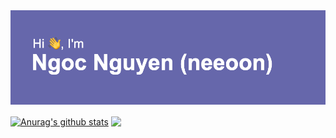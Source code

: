 <img src="header.png" alt="👋 Hi there! I'm Ngoc Nguyen (neeoon)" title="👋 Hi there! I'm Ngoc Nguyen (neeoon)"/>

<a href="https://github.com/anuraghazra/github-readme-stats"><img align="center" src="https://github-readme-stats.vercel.app/api?username=anuraghazra&show_icons=true&include_all_commits=true&hide_border=true" alt="Anurag's github stats" /></a> <a href="https://github.com/anuraghazra/github-readme-stats"><img align="center" src="https://github-readme-stats.vercel.app/api/top-langs/?username=anuraghazra&hide_border=true&layout=compact" /></a>
